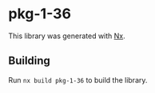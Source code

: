 # pkg-1-36

This library was generated with [Nx](https://nx.dev).

## Building

Run `nx build pkg-1-36` to build the library.
